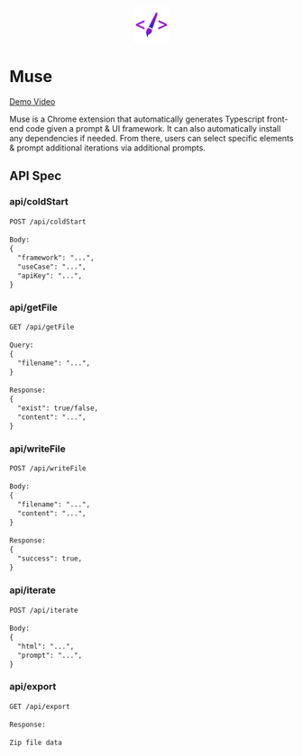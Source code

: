 <p align="center">
  <img src="resources/gradient.svg" alt="Logo" width="64">
</p>

# Muse

[Demo Video](https://www.youtube.com/watch?v=vA2KrzqN6Hw)

Muse is a Chrome extension that automatically generates Typescript front-end code given a prompt & UI framework. It can also automatically install any dependencies if needed. From there, users can select specific elements & prompt additional iterations via additional prompts.

## API Spec

### api/coldStart
```
POST /api/coldStart

Body:
{
  "framework": "...",
  "useCase": "...",
  "apiKey": "...",
}

```

### api/getFile
```
GET /api/getFile

Query:
{
  "filename": "...",
}

Response:
{
  "exist": true/false,
  "content": "...",
}

```

### api/writeFile
```
POST /api/writeFile

Body:
{
  "filename": "...",
  "content": "...",
}

Response:
{
  "success": true,
}

```

### api/iterate
```
POST /api/iterate

Body:
{
  "html": "...",
  "prompt": "...",
}
```

### api/export
```
GET /api/export

Response:

Zip file data
```
